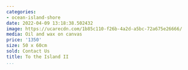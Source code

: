 ```yaml
---
categories:
- ocean-island-shore
date: 2022-04-09 13:18:38.502432
image: https://ucarecdn.com/1b85c110-f26b-4a2d-a5bc-72a675e26666/
media: Oil and wax on canvas
price: '1350'
size: 50 x 60cm
sold: Contact Us
title: To the Island II
...
```


